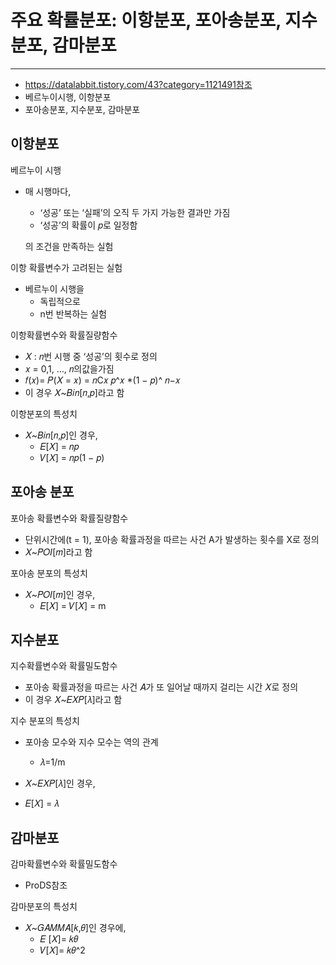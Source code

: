 # 주요 확률분포: 이항분포, 포아송분포, 지수분포, 감마분포

---

- https://datalabbit.tistory.com/43?category=1121491참조
- 베르누이시행, 이항분포
- 포아송분포, 지수분포, 감마분포

## 이항분포

베르누이 시행

- 매 시행마다, 

  - ‘성공’ 또는 ‘실패’의 오직 두 가지 가능한 결과만 가짐
  - ‘성공’의 확률이 𝑝로 일정함

  의 조건을 만족하는 실험



이항 확률변수가 고려된는 실험

- 베르누이 시행을
  - 독립적으로
  - n번 반복하는 실험



이항확률변수와 확률질량함수

- 𝑋 : 𝑛번 시행 중 ‘성공’의 횟수로 정의
- 𝑥 = 0,1, …, 𝑛의값을가짐
- 𝑓(𝑥)= 𝑃(𝑋 = 𝑥) = 𝑛C𝑥 𝑝^𝑥 *(1 − 𝑝)^ 𝑛−𝑥
- 이 경우 𝑋~𝐵𝑖𝑛[𝑛,𝑝]라고 함



이항분포의 특성치

- 𝑋~𝐵𝑖𝑛[𝑛,𝑝]인 경우,  
  - 𝐸[𝑋] = 𝑛𝑝 
  - 𝑉[𝑋] = 𝑛𝑝(1 − 𝑝)

## 포아송 분포

포아송 확률변수와 확률질량함수

- 단위시간에(t = 1), 포아송 확률과정을 따르는 사건 A가 발생하는 횟수를 X로 정의
- 𝑋~𝑃𝑂𝐼[𝑚]라고 함



포아송 분포의 특성치

- 𝑋~𝑃𝑂𝐼[𝑚]인 경우, 
  - 𝐸[𝑋] = 𝑉[𝑋] = m

## 지수분포

지수확률변수와 확률밀도함수

- 포아송 확률과정을 따르는 사건 𝐴가 또 일어날 때까지 걸리는 시간 𝑋로 정의
- 이 경우 𝑋~𝐸𝑋𝑃[𝜆]라고 함



지수 분포의 특성치

- 포아송 모수와 지수 모수는 역의 관계
  - 𝜆=1/m

-  𝑋~𝐸𝑋𝑃[𝜆]인 경우,
  - 𝐸[𝑋] = 𝜆

## 감마분포

감마확률변수와 확률밀도함수

- ProDS참조

감마분포의 특성치

- 𝑋~𝐺𝐴𝑀𝑀𝐴[𝑘,𝜃]인 경우에, 
  - 𝐸 [𝑋]= 𝑘𝜃 
  - 𝑉[𝑋]= 𝑘𝜃^2


